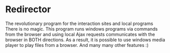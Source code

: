 # Redirector
The revolutionary program for the interaction sites and local programs
There is no magic. This program runs windows programs via commands from the browser and using local Ajax requests communicates with the browser in BOTH directions.
As a result, it is possible to use windows media player to play files from a browser. And many many other features :)
